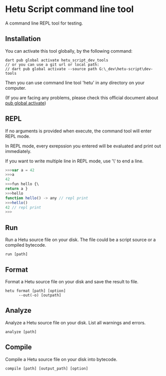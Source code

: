 # Hetu Script command line tool

A command line REPL tool for testing.

## Installation

You can activate this tool globally, by the following command:

```
dart pub global activate hetu_script_dev_tools
// or you can use a git url or local path:
// dart pub global activate --source path G:\_dev\hetu-script\dev-tools
```

Then you can use command line tool 'hetu' in any directory on your computer.

(If you are facing any problems, please check this official document about [pub global activate](https://dart.dev/tools/pub/cmd/pub-global))

## REPL

If no arguments is provided when execute, the command tool will enter REPL mode.

In REPL mode, every exrepssion you entered will be evaluated and print out immediately.

If you want to write multiple line in REPL mode, use '\\' to end a line.

```typescript
>>>var a = 42
>>>a
42
>>>fun hello {\
return a }
>>>hello
function hello() -> any // repl print
>>>hello()
42 // repl print
>>>
```

## Run

Run a Hetu source file on your disk. The file could be a script source or a compiled bytecode.

```
run [path]
```

## Format

Format a Hetu source file on your disk and save the result to file.

```
hetu format [path] [option]
      --out(-o) [outpath]
```

## Analyze

Analyze a Hetu source file on your disk. List all warnings and errors.

```
analyze [path]
```

## Compile

Compile a Hetu source file on your disk into bytecode.

```
compile [path] [output_path] [option]
```
